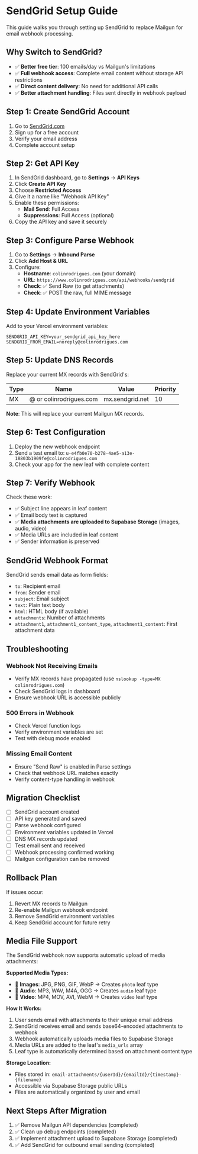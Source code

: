 # SendGrid Setup Guide

This guide walks you through setting up SendGrid to replace Mailgun for email webhook processing.

## Why Switch to SendGrid?

- ✅ **Better free tier**: 100 emails/day vs Mailgun's limitations
- ✅ **Full webhook access**: Complete email content without storage API restrictions  
- ✅ **Direct content delivery**: No need for additional API calls
- ✅ **Better attachment handling**: Files sent directly in webhook payload

## Step 1: Create SendGrid Account

1. Go to [SendGrid.com](https://sendgrid.com/)
2. Sign up for a free account
3. Verify your email address
4. Complete account setup

## Step 2: Get API Key

1. In SendGrid dashboard, go to **Settings** → **API Keys**
2. Click **Create API Key**  
3. Choose **Restricted Access**
4. Give it a name like "Webhook API Key"
5. Enable these permissions:
   - **Mail Send**: Full Access
   - **Suppressions**: Full Access (optional)
6. Copy the API key and save it securely

## Step 3: Configure Parse Webhook

1. Go to **Settings** → **Inbound Parse**
2. Click **Add Host & URL**
3. Configure:
   - **Hostname**: `colinrodrigues.com` (your domain)
   - **URL**: `https://www.colinrodrigues.com/api/webhooks/sendgrid`
   - **Check**: ✅ Send Raw (to get attachments)
   - **Check**: ✅ POST the raw, full MIME message

## Step 4: Update Environment Variables

Add to your Vercel environment variables:

```
SENDGRID_API_KEY=your_sendgrid_api_key_here
SENDGRID_FROM_EMAIL=noreply@colinrodrigues.com
```

## Step 5: Update DNS Records

Replace your current MX records with SendGrid's:

| Type | Name | Value | Priority |
|------|------|-------|----------|
| MX | @ or colinrodrigues.com | mx.sendgrid.net | 10 |

**Note**: This will replace your current Mailgun MX records.

## Step 6: Test Configuration

1. Deploy the new webhook endpoint
2. Send a test email to: `u-e4fb0e70-b278-4ae5-a13e-18803b1909fe@colinrodrigues.com`
3. Check your app for the new leaf with complete content

## Step 7: Verify Webhook

Check these work:
- ✅ Subject line appears in leaf content  
- ✅ Email body text is captured
- ✅ **Media attachments are uploaded to Supabase Storage** (images, audio, video)
- ✅ Media URLs are included in leaf content
- ✅ Sender information is preserved

## SendGrid Webhook Format

SendGrid sends email data as form fields:
- `to`: Recipient email
- `from`: Sender email  
- `subject`: Email subject
- `text`: Plain text body
- `html`: HTML body (if available)
- `attachments`: Number of attachments
- `attachment1`, `attachment1_content_type`, `attachment1_content`: First attachment data

## Troubleshooting

### Webhook Not Receiving Emails
- Verify MX records have propagated (use `nslookup -type=MX colinrodrigues.com`)
- Check SendGrid logs in dashboard
- Ensure webhook URL is accessible publicly

### 500 Errors in Webhook
- Check Vercel function logs
- Verify environment variables are set
- Test with debug mode enabled

### Missing Email Content  
- Ensure "Send Raw" is enabled in Parse settings
- Check that webhook URL matches exactly
- Verify content-type handling in webhook

## Migration Checklist

- [ ] SendGrid account created
- [ ] API key generated and saved
- [ ] Parse webhook configured
- [ ] Environment variables updated in Vercel
- [ ] DNS MX records updated
- [ ] Test email sent and received
- [ ] Webhook processing confirmed working
- [ ] Mailgun configuration can be removed

## Rollback Plan

If issues occur:
1. Revert MX records to Mailgun
2. Re-enable Mailgun webhook endpoint  
3. Remove SendGrid environment variables
4. Keep SendGrid account for future retry

## Media File Support

The SendGrid webhook now supports automatic upload of media attachments:

**Supported Media Types:**
- 📸 **Images**: JPG, PNG, GIF, WebP → Creates `photo` leaf type
- 🎵 **Audio**: MP3, WAV, M4A, OGG → Creates `audio` leaf type  
- 🎥 **Video**: MP4, MOV, AVI, WebM → Creates `video` leaf type

**How It Works:**
1. User sends email with attachments to their unique email address
2. SendGrid receives email and sends base64-encoded attachments to webhook
3. Webhook automatically uploads media files to Supabase Storage
4. Media URLs are added to the leaf's `media_urls` array
5. Leaf type is automatically determined based on attachment content type

**Storage Location:**
- Files stored in: `email-attachments/{userId}/{emailId}/{timestamp}-{filename}`
- Accessible via Supabase Storage public URLs
- Files are automatically organized by user and email

## Next Steps After Migration

1. ✅ Remove Mailgun API dependencies (completed)
2. ✅ Clean up debug endpoints (completed)  
3. ✅ Implement attachment upload to Supabase Storage (completed)
4. ✅ Add SendGrid for outbound email sending (completed)